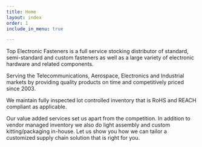 ```yaml
---
title: Home
layout: index
order: 1
include_in_menu: true

---
```

Top Electronic Fasteners is a full service stocking distributor of standard, semi-standard and custom fasteners as well as a large variety of electronic hardware and related components.

Serving the Telecommunications, Aerospace, Electronics and Industrial markets by providing quality products on time and competitively priced since 2003.

We maintain fully inspected lot controlled inventory that is RoHS and REACH compliant as applicable.

Our value added services set us apart from the competition. In addition to vendor managed inventory we also do light assembly and custom kitting/packaging in-house. Let us show you how we can tailor a customized supply chain solution that is right for you.